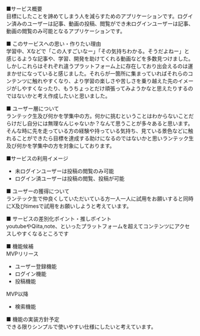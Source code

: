 ■サービス概要<br>
目標にしたことを諦めてしまう人を減らすためのアプリケーションです。ログイン済みのユーザーは記事、動画の投稿、閲覧ができ未ログインユーザーは記事、動画の閲覧のみ可能となるアプリケーションです。<br>

■ このサービスへの思い・作りたい理由<br>
学習中、Xなどで「この人すごいなー」「その気持ちわかる。そうだよねー」と感じるような記事や、学習、開発を助けてくれる動画などを多数見つけました。しかしこれらはそれぞれ違うプラットフォーム上に存在しており出会えるのは運まかせになっていると感じました。それらが一箇所に集まっていればそれらのコンテンツに触れやすくなり、より学習の楽しさや苦しさを乗り越えた先のイメージがしやすくなったり、もうちょっとだけ頑張ってみようかなと思えたりするのではないかと考え作成したいと思いました。<br>

■ ユーザー層について<br>
ランテック生及び何かを学集中の方。何かに挑むということはわからないことだらけだし自分には無理なんじゃないか？なんて思うことが多々あると思います。そんな時に先を走っている方の経験や持っている気持ち、見ている景色などに触れることができたら目標を達成する助けになるのではないかと思いランテック生及び何かを学集中の方を対象にしております。<br>

■サービスの利用イメージ<br>
* 未ログインユーザーは投稿の閲覧のみ可能
* ログイン済ユーザーは投稿の閲覧、投稿が可能

■ ユーザーの獲得について<br>
ランテック生で仲良くしていただいている方一人一人に試用をお願いすると同時にX及びtimesで試用をお願いしようと考えています。<br>

■ サービスの差別化ポイント・推しポイント<br>
youtubeやQiita,note、といったプラットフォームを超えてコンテンツにアクセスしやすくなるところです<br>

■ 機能候補<br>
MVPリリース
* ユーザー登録機能
* ログイン機能
* 投稿機能

MVP以降<br>
* 検索機能

■ 機能の実装方針予定<br>
できる限りシンプルで使いやすい仕様にしたいと考えています。<br>